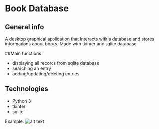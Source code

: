 # Book Database

## General info
A desktop graphical application that interacts with a database and stores informations about books. 
Made with tkinter and sqlite database

##Main functions
* displaying all records from sqlite database
* searching an entry
* adding/updating/deleting entries

## Technologies
* Python 3
* tkinter
* sqlite

Example: 
![alt text](https://raw.githubusercontent.com/dawidbudzynski/book_database_tkinter/master/example.gif)
